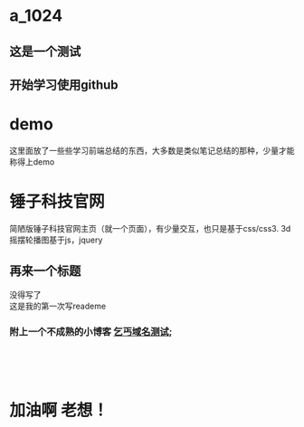 # a_1024
## 这是一个测试
## 开始学习使用github
# demo
这里面放了一些些学习前端总结的东西，大多数是类似笔记总结的那种，少量才能称得上demo

# 锤子科技官网
简陋版锤子科技官网主页（就一个页面），有少量交互，也只是基于css/css3. 3d摇摆轮播图基于js，jquery

## 再来一个标题 
没得写了<br>
这是我的第一次写reademe <br>
### 附上一个不成熟的小博客 [乞丐域名测试](http://punkeek.cc/);<br>
<br><br><br>

# 加油啊 老想！
